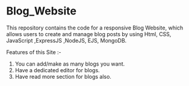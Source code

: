 # Blog_Website

This repository contains the code for a responsive Blog Website, which allows users to create and manage blog posts by using Html, CSS, JavaScript ,ExpressJS ,NodeJS, EJS, MongoDB.

Features of this Site :-
1. You can add/make as many blogs you want.
2. Have a dedicated editor for blogs.
3. Have read more section for blogs also.



